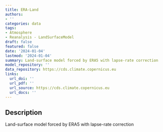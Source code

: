 ```yaml
---
title: ERA-Land
authors:
- ''
categories: data
tags:
- Atmosphere
- Reanalysis - LandSurfaceModel
draft: false
featured: false
date: '2024-01-04'
lastmod: '2024-01-04'
summary: Land-surface model forced by ERA5 with lapse-rate correction
model_repository: ''
data_repository: https://cds.climate.copernicus.eu
links:
  url_doi: ''
  url_pdf: ''
  url_source: https://cds.climate.copernicus.eu
  url_docs: ''
---
```


## Description

Land-surface model forced by ERA5 with lapse-rate correction

